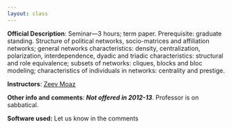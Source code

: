 ```yaml
---
layout: class
---
```


**Official Description**: Seminar—3 hours; term paper. Prerequisite: graduate standing. Structure of political networks, socio-matrices and affiliation networks; general networks characteristics: density, centralization, polarization, interdependence, dyadic and triadic characteristics: structural and role equivalence; subsets of networks: cliques, blocks and bloc modeling; characteristics of individuals in networks: centrality and prestige.
 
**Instructors**: [Zeev Moaz](http://psfaculty.ucdavis.edu/zmaoz/)

**Other info and comments**: ***Not offered in 2012-13***.  Professor is on sabbatical.

**Software used:** Let us know in the comments